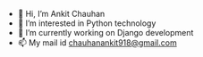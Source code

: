 - 👋 Hi, I’m Ankit Chauhan
- 👀 I’m interested in Python technology
- 🌱 I’m currently working on Django development
- 📫 My mail id chauhanankit918@gmail.com

<!---
chauhanankit918/chauhanankit918 is a ✨ special ✨ repository because its `README.md` (this file) appears on your GitHub profile.
You can click the Preview link to take a look at your changes.
--->
